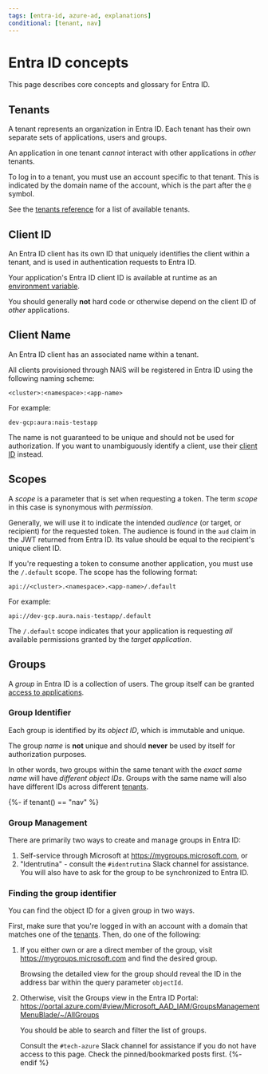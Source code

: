 ```yaml
---
tags: [entra-id, azure-ad, explanations]
conditional: [tenant, nav]
---
```


# Entra ID concepts

This page describes core concepts and glossary for Entra ID.

## Tenants

A tenant represents an organization in Entra ID. Each tenant has their own separate sets of applications, users and groups.

An application in one tenant _cannot_ interact with other applications in _other_ tenants.

To log in to a tenant, you must use an account specific to that tenant.
This is indicated by the domain name of the account, which is the part after the `@` symbol.

See the [tenants reference](../reference/README.md#tenants) for a list of available tenants.

## Client ID

An Entra ID client has its own ID that uniquely identifies the client within a tenant, and is used in authentication requests to Entra ID.

Your application's Entra ID client ID is available at runtime as an [environment variable](../reference/README.md#runtime-variables-credentials).

You should generally **not** hard code or otherwise depend on the client ID of _other_ applications.

## Client Name

An Entra ID client has an associated name within a tenant.

All clients provisioned through NAIS will be registered in Entra ID using the following naming scheme:

```text
<cluster>:<namespace>:<app-name>
```

For example:

```text 
dev-gcp:aura:nais-testapp
```

The name is not guaranteed to be unique and should not be used for authorization.
If you want to unambiguously identify a client, use their [client ID](#client-id) instead.

## Scopes

A _scope_ is a parameter that is set when requesting a token. The term _scope_ in this case is synonymous with _permission_.

Generally, we will use it to indicate the intended _audience_ (or target, or recipient) for the requested token.
The audience is found in the `aud` claim in the JWT returned from Entra ID.
Its value should be equal to the recipient's unique client ID.

If you're requesting a token to consume another application, you must use the `/.default` scope.
The scope has the following format:

```text
api://<cluster>.<namespace>.<app-name>/.default
```

For example:

```text
api://dev-gcp.aura.nais-testapp/.default
```

The `/.default` scope indicates that your application is requesting _all_ available permissions granted by the _target application_.

## Groups

A _group_ in Entra ID is a collection of users.
The group itself can be granted [access to applications](../how-to/secure.md#users).

### Group Identifier

Each group is identified by its _object ID_, which is immutable and unique.

The group _name_ is **not** unique and should **never** be used by itself for authorization purposes.

In other words, two groups within the same tenant with the _exact same name_ will have _different object IDs_.
Groups with the same name will also have different IDs across different [tenants](#tenants).

{%- if tenant() == "nav" %}
### Group Management

There are primarily two ways to create and manage groups in Entra ID:

1. Self-service through Microsoft at <https://mygroups.microsoft.com>, or
2. "Identrutina" - consult the `#identrutina` Slack channel for assistance. You will also have to ask for the group to be synchronized to Entra ID.

### Finding the group identifier

You can find the object ID for a given group in two ways.

First, make sure that you're logged in with an account with a domain that matches one of the [tenants](#tenants).
Then, do one of the following:

1. If you either own or are a direct member of the group, visit <https://mygroups.microsoft.com> and find the desired group.

    Browsing the detailed view for the group should reveal the ID in the address bar within the query parameter `objectId`.

2. Otherwise, visit the Groups view in the Entra ID Portal: <https://portal.azure.com/#view/Microsoft_AAD_IAM/GroupsManagementMenuBlade/~/AllGroups>

    You should be able to search and filter the list of groups.

    Consult the `#tech-azure` Slack channel for assistance if you do not have access to this page. Check the pinned/bookmarked posts first.
{%- endif %}
